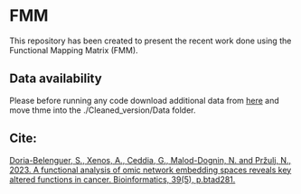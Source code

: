 # FMM
This repository has been created to present the recent work done using the Functional Mapping Matrix (FMM).

## Data availability 
Please before running any code download additional data from [here](https://drive.google.com/drive/folders/15byedX0FchunBx5Y8Y4lztrZvODrPjO1?usp=drive_link)
and move thme into the ./Cleaned_version/Data folder. 

## Cite:
[Doria-Belenguer, S., Xenos, A., Ceddia, G., Malod-Dognin, N. and Pržulj, N., 2023. A functional analysis of omic network embedding spaces reveals key altered functions in cancer. Bioinformatics, 39(5), p.btad281.](https://academic.oup.com/bioinformatics/article/39/5/btad281/7135836)
